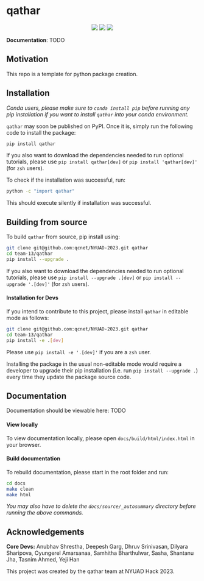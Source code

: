 # qathar
<p align="center">
  <img src="https://img.shields.io/static/v1?style=for-the-badge&label=code-status&message=Good&color=orange"/>
  <img src="https://img.shields.io/static/v1?style=for-the-badge&label=initial-commit&message=Shantanu&color=inactive"/>
    <img src="https://img.shields.io/static/v1?style=for-the-badge&label=maintainer&message=qathar&color=inactive"/>
</p>


**Documentation**: TODO

## Motivation

This repo is a template for python package creation.

## Installation

*Conda users, please make sure to `conda install pip` before running any pip installation if you want to install `qathar` into your conda environment.*

`qathar` may soon be published on PyPI. Once it is, simply run the following code to install the package:

```bash
pip install qathar
```
If you also want to download the dependencies needed to run optional tutorials, please use `pip install qathar[dev]` or `pip install 'qathar[dev]'` (for `zsh` users).


To check if the installation was successful, run:

```bash
python -c "import qathar"
```

This should execute silently if installation was successful.

## Building from source

To build `qathar` from source, pip install using:

```bash
git clone git@github.com:qcnet/NYUAD-2023.git qathar
cd team-13/qathar
pip install --upgrade .
```

If you also want to download the dependencies needed to run optional tutorials, please use `pip install --upgrade .[dev]` or `pip install --upgrade '.[dev]'` (for `zsh` users).

#### Installation for Devs

If you intend to contribute to this project, please install `qathar` in editable mode as follows:
```bash
git clone git@github.com:qcnet/NYUAD-2023.git qathar
cd team-13/qathar
pip install -e .[dev]
```

Please use `pip install -e '.[dev]'` if you are a `zsh` user.

Installing the package in the usual non-editable mode would require a developer to upgrade their pip installation (i.e. run `pip install --upgrade .`) every time they update the package source code.

## Documentation

Documentation should be viewable here: TODO

#### View locally


To view documentation locally, please open `docs/build/html/index.html` in your browser.


#### Build documentation 

To rebuild documentation, please start in the root folder and run:

```sh
cd docs
make clean
make html
```

*You may also have to delete the `docs/source/_autosummary` directory before running the above commands.*


## Acknowledgements

**Core Devs:** Anubhav Shrestha, Deepesh Garg, Dhruv Srinivasan, Dilyara Sharipova, Oyungerel Amarsanaa, Samhitha Bharthulwar, Sasha, Shantanu Jha, Tasnim Ahmed, Yeji Han


This project was created by the qathar team at NYUAD Hack 2023.

